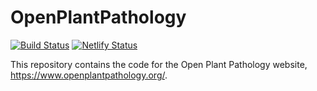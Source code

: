 # OpenPlantPathology

[![Build Status](https://travis-ci.org/openplantpathology/OpenPlantPathology.svg?branch=master)](https://travis-ci.org/openplantpathology/OpenPlantPathology) [![Netlify Status](https://api.netlify.com/api/v1/badges/b2183c52-1a38-4fbf-bfe4-bf30feb5c482/deploy-status)](https://app.netlify.com/sites/openplantpathology/deploys)

This repository contains the code for the Open Plant Pathology website, <https://www.openplantpathology.org/>.
